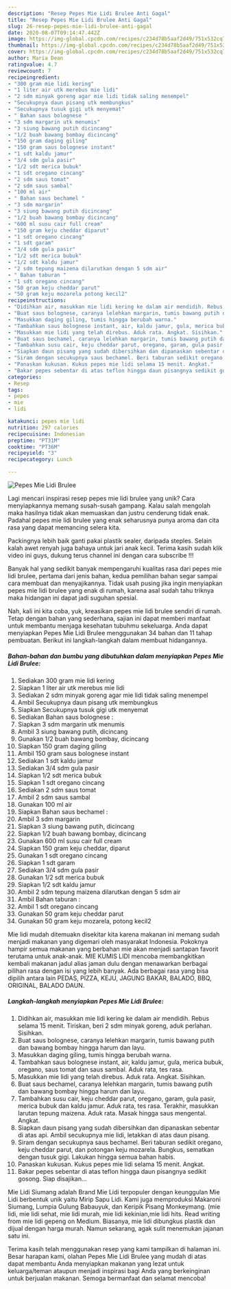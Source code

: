 ```yaml
---
description: "Resep Pepes Mie Lidi Brulee Anti Gagal"
title: "Resep Pepes Mie Lidi Brulee Anti Gagal"
slug: 26-resep-pepes-mie-lidi-brulee-anti-gagal
date: 2020-08-07T09:14:47.442Z
image: https://img-global.cpcdn.com/recipes/c234d78b5aaf2d49/751x532cq70/pepes-mie-lidi-brulee-foto-resep-utama.jpg
thumbnail: https://img-global.cpcdn.com/recipes/c234d78b5aaf2d49/751x532cq70/pepes-mie-lidi-brulee-foto-resep-utama.jpg
cover: https://img-global.cpcdn.com/recipes/c234d78b5aaf2d49/751x532cq70/pepes-mie-lidi-brulee-foto-resep-utama.jpg
author: Maria Dean
ratingvalue: 4.7
reviewcount: 7
recipeingredient:
- "300 gram mie lidi kering"
- "1 liter air utk merebus mie lidi"
- "2 sdm minyak goreng agar mie lidi tidak saling menempel"
- "Secukupnya daun pisang utk membungkus"
- "Secukupnya tusuk gigi utk menyemat"
- " Bahan saus bolognese "
- "3 sdm margarin utk menumis"
- "3 siung bawang putih dicincang"
- "1/2 buah bawang bombay dicincang"
- "150 gram daging giling"
- "150 gram saus bolognese instant"
- "1 sdt kaldu jamur"
- "3/4 sdm gula pasir"
- "1/2 sdt merica bubuk"
- "1 sdt oregano cincang"
- "2 sdm saus tomat"
- "2 sdm saus sambal"
- "100 ml air"
- " Bahan saus bechamel "
- "3 sdm margarin"
- "3 siung bawang putih dicincang"
- "1/2 buah bawang bombay dicincang"
- "600 ml susu cair full cream"
- "150 gram keju cheddar diparut"
- "1 sdt oregano cincang"
- "1 sdt garam"
- "3/4 sdm gula pasir"
- "1/2 sdt merica bubuk"
- "1/2 sdt kaldu jamur"
- "2 sdm tepung maizena dilarutkan dengan 5 sdm air"
- " Bahan taburan "
- "1 sdt oregano cincang"
- "50 gram keju cheddar parut"
- "50 gram keju mozarela potong kecil2"
recipeinstructions:
- "Didihkan air, masukkan mie lidi kering ke dalam air mendidih. Rebus selama 15 menit. Tiriskan, beri 2 sdm minyak goreng, aduk perlahan. Sisihkan."
- "Buat saus bolognese, caranya lelehkan margarin, tumis bawang putih dan bawang bombay hingga harum dan layu."
- "Masukkan daging giling, tumis hingga berubah warna."
- "Tambahkan saus bolognese instant, air, kaldu jamur, gula, merica bubuk, oregano, saus tomat dan saus sambal. Aduk rata, tes rasa."
- "Masukkan mie lidi yang telah direbus. Aduk rata. Angkat. Sisihkan."
- "Buat saus bechamel, caranya lelehkan margarin, tumis bawang putih dan bawang bombay hingga harum dan layu."
- "Tambahkan susu cair, keju cheddar parut, oregano, garam, gula pasir, merica bubuk dan kaldu jamur. Aduk rata, tes rasa. Terakhir, masukkan larutan tepung maizena. Aduk rata. Masak hingga saus mengental. Angkat."
- "Siapkan daun pisang yang sudah dibersihkan dan dipanaskan sebentar di atas api. Ambil secukupnya mie lidi, letakkan di atas daun pisang."
- "Siram dengan secukupnya saus bechamel. Beri taburan sedikit oregano, keju cheddar parut, dan potongan keju mozarela. Bungkus, sematkan dengan tusuk gigi. Lakukan hingga semua bahan habis."
- "Panaskan kukusan. Kukus pepes mie lidi selama 15 menit. Angkat."
- "Bakar pepes sebentar di atas teflon hingga daun pisangnya sedikit gosong. Siap disajikan..."
categories:
- Resep
tags:
- pepes
- mie
- lidi

katakunci: pepes mie lidi 
nutrition: 297 calories
recipecuisine: Indonesian
preptime: "PT31M"
cooktime: "PT36M"
recipeyield: "3"
recipecategory: Lunch

---
```



![Pepes Mie Lidi Brulee](https://img-global.cpcdn.com/recipes/c234d78b5aaf2d49/751x532cq70/pepes-mie-lidi-brulee-foto-resep-utama.jpg)

Lagi mencari inspirasi resep pepes mie lidi brulee yang unik? Cara menyiapkannya memang susah-susah gampang. Kalau salah mengolah maka hasilnya tidak akan memuaskan dan justru cenderung tidak enak. Padahal pepes mie lidi brulee yang enak seharusnya punya aroma dan cita rasa yang dapat memancing selera kita.

Packingnya lebih baik ganti pakai plastik sealer, daripada steples. Selain kalah awet renyah juga bahaya untuk jari anak kecil. Terima kasih sudah klik video ini guys, dukung terus channel ini dengan cara subscribe !!!

Banyak hal yang sedikit banyak mempengaruhi kualitas rasa dari pepes mie lidi brulee, pertama dari jenis bahan, kedua pemilihan bahan segar sampai cara membuat dan menyajikannya. Tidak usah pusing jika ingin menyiapkan pepes mie lidi brulee yang enak di rumah, karena asal sudah tahu triknya maka hidangan ini dapat jadi suguhan spesial.


Nah, kali ini kita coba, yuk, kreasikan pepes mie lidi brulee sendiri di rumah. Tetap dengan bahan yang sederhana, sajian ini dapat memberi manfaat untuk membantu menjaga kesehatan tubuhmu sekeluarga. Anda dapat menyiapkan Pepes Mie Lidi Brulee menggunakan 34 bahan dan 11 tahap pembuatan. Berikut ini langkah-langkah dalam membuat hidangannya.

<!--inarticleads1-->

##### Bahan-bahan dan bumbu yang dibutuhkan dalam menyiapkan Pepes Mie Lidi Brulee:

1. Sediakan 300 gram mie lidi kering
1. Siapkan 1 liter air utk merebus mie lidi
1. Sediakan 2 sdm minyak goreng agar mie lidi tidak saling menempel
1. Ambil Secukupnya daun pisang utk membungkus
1. Siapkan Secukupnya tusuk gigi utk menyemat
1. Sediakan  Bahan saus bolognese :
1. Siapkan 3 sdm margarin utk menumis
1. Ambil 3 siung bawang putih, dicincang
1. Gunakan 1/2 buah bawang bombay, dicincang
1. Siapkan 150 gram daging giling
1. Ambil 150 gram saus bolognese instant
1. Sediakan 1 sdt kaldu jamur
1. Sediakan 3/4 sdm gula pasir
1. Siapkan 1/2 sdt merica bubuk
1. Siapkan 1 sdt oregano cincang
1. Sediakan 2 sdm saus tomat
1. Ambil 2 sdm saus sambal
1. Gunakan 100 ml air
1. Siapkan  Bahan saus bechamel :
1. Ambil 3 sdm margarin
1. Siapkan 3 siung bawang putih, dicincang
1. Siapkan 1/2 buah bawang bombay, dicincang
1. Gunakan 600 ml susu cair full cream
1. Siapkan 150 gram keju cheddar, diparut
1. Gunakan 1 sdt oregano cincang
1. Siapkan 1 sdt garam
1. Sediakan 3/4 sdm gula pasir
1. Gunakan 1/2 sdt merica bubuk
1. Siapkan 1/2 sdt kaldu jamur
1. Ambil 2 sdm tepung maizena dilarutkan dengan 5 sdm air
1. Ambil  Bahan taburan :
1. Ambil 1 sdt oregano cincang
1. Gunakan 50 gram keju cheddar parut
1. Gunakan 50 gram keju mozarela, potong kecil2


Mie lidi mudah ditemuakn disekitar kita karena makanan ini memang sudah menjadi makanan yang digemari oleh masyarakat Indonesia. Pokoknya hampir semua makanan yang berbahan mie akan menjadi santapan favorit terutama untuk anak-anak. MIE KUMIS LIDI mencoba membangkitkan kembali makanan jadul alias jaman dulu dengan menawarkan berbagai pilihan rasa dengan isi yang lebih banyak. Ada berbagai rasa yang bisa dipilih antara lain PEDAS, PIZZA, KEJU, JAGUNG BAKAR, BALADO, BBQ, ORIGINAL, BALADO DAUN. 

<!--inarticleads2-->

##### Langkah-langkah menyiapkan Pepes Mie Lidi Brulee:

1. Didihkan air, masukkan mie lidi kering ke dalam air mendidih. Rebus selama 15 menit. Tiriskan, beri 2 sdm minyak goreng, aduk perlahan. Sisihkan.
1. Buat saus bolognese, caranya lelehkan margarin, tumis bawang putih dan bawang bombay hingga harum dan layu.
1. Masukkan daging giling, tumis hingga berubah warna.
1. Tambahkan saus bolognese instant, air, kaldu jamur, gula, merica bubuk, oregano, saus tomat dan saus sambal. Aduk rata, tes rasa.
1. Masukkan mie lidi yang telah direbus. Aduk rata. Angkat. Sisihkan.
1. Buat saus bechamel, caranya lelehkan margarin, tumis bawang putih dan bawang bombay hingga harum dan layu.
1. Tambahkan susu cair, keju cheddar parut, oregano, garam, gula pasir, merica bubuk dan kaldu jamur. Aduk rata, tes rasa. Terakhir, masukkan larutan tepung maizena. Aduk rata. Masak hingga saus mengental. Angkat.
1. Siapkan daun pisang yang sudah dibersihkan dan dipanaskan sebentar di atas api. Ambil secukupnya mie lidi, letakkan di atas daun pisang.
1. Siram dengan secukupnya saus bechamel. Beri taburan sedikit oregano, keju cheddar parut, dan potongan keju mozarela. Bungkus, sematkan dengan tusuk gigi. Lakukan hingga semua bahan habis.
1. Panaskan kukusan. Kukus pepes mie lidi selama 15 menit. Angkat.
1. Bakar pepes sebentar di atas teflon hingga daun pisangnya sedikit gosong. Siap disajikan...


Mie Lidi Siumang adalah Brand Mie Lidi terpopuler dengan keunggulan Mie Lidi berbentuk unik yaitu Mirip Sapu Lidi. Kami juga memproduksi Makaroni Siumang, Lumpia Gulung Babauyuk, dan Keripik Pisang Monkeymang. (mie lidi, mie lidi sehat, mie lidi murah, mie lidi kekinian,mie lidi hits. Read writing from mie lidi gepeng on Medium. Biasanya, mie lidi dibungkus plastik dan dijual dengan harga murah. Namun sekarang, agak sulit menemukan jajanan satu ini. 

Terima kasih telah menggunakan resep yang kami tampilkan di halaman ini. Besar harapan kami, olahan Pepes Mie Lidi Brulee yang mudah di atas dapat membantu Anda menyiapkan makanan yang lezat untuk keluarga/teman ataupun menjadi inspirasi bagi Anda yang berkeinginan untuk berjualan makanan. Semoga bermanfaat dan selamat mencoba!
